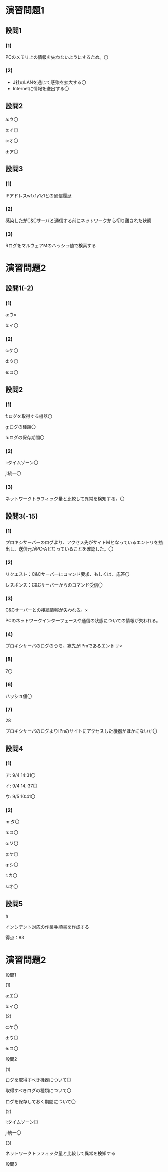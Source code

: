 # 演習問題1

## 設問1

### (1)

PCのメモリ上の情報を失わないようにするため。〇

### (2)

- J社のLANを通じて感染を拡大する〇
- Internetに情報を送出する〇

## 設問2

a:ウ〇

b:イ〇

c:オ〇

d:ア〇

## 設問3

### (1)

IPアドレスw1x1y1z1との通信履歴

### (2)

感染したがC&Cサーバと通信する前にネットワークから切り離された状態

### (3)

RログをマルウェアMのハッシュ値で検索する

# 演習問題2

## 設問1(-2)

### (1)

a:ウ×

b:イ〇

### (2)

c:ケ〇

d:ウ〇

e:コ〇

## 設問2

### (1)

f:ログを取得する機器〇

g:ログの種類〇

h:ログの保存期間〇

### (2)

i:タイムゾーン〇

j:統一〇

### (3)

ネットワークトラフィック量と比較して異常を検知する。〇

## 設問3(-15)

### (1)

プロキシサーバーのログより、アクセス先がサイトMとなっているエントリを抽出し、送信元がPC-Aとなっていることを確認した。〇

### (2)

リクエスト：C&Cサーバーにコマンド要求、もしくは、応答〇

レスポンス：C&Cサーバーからのコマンド受信〇

### (3)

C&Cサーバーとの接続情報が失われる。×

PCのネットワークインターフェースや通信の状態についての情報が失われる。

### (4)

プロキシサーバのログのうち、宛先がIPmであるエントリ×

### (5)

7〇

### (6)

ハッシュ値〇

### (7)

28

プロキシサーバのログよりIPnのサイトにアクセスした機器がほかにないか〇

## 設問4

### (1)

ア: 9/4 14:31〇

イ: 9/4 14.:37〇

ウ: 9/5 10:41〇

### (2)

m:タ〇

n:コ〇

o:ソ〇

p:ケ〇

q:シ〇

r:カ〇

s:オ〇

## 設問5

b

インシデント対応の作業手順書を作成する

得点：83


# 演習問題2

設問1

(1)

a:エ〇

b:イ〇

(2)

c:ケ〇

d:ウ〇

e:コ〇

設問2

(1)

ログを取得すべき機器について〇

取得すべきログの種類について〇

ログを保存しておく期間について〇

(2)

i:タイムゾーン〇

j:統一〇

(3)

ネットワークトラフィック量と比較して異常を検知する

設問3
